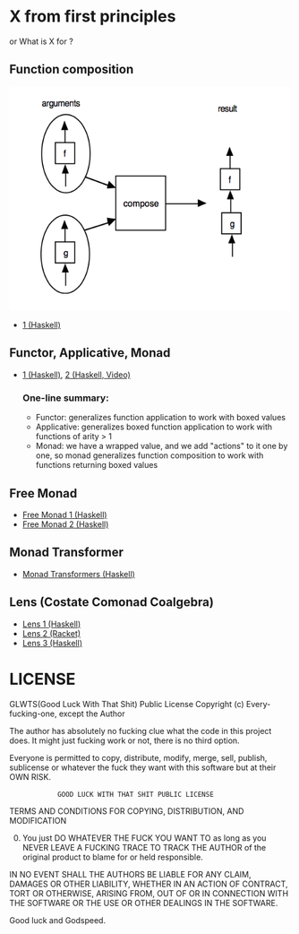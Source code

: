 # X from first principles

or What is X for ?

## Function composition

![Function composition](images/composition.png)

- [1 (Haskell)](https://lahteenmaki.net/dev_*15)

## Functor, Applicative, Monad
- [1 (Haskell)](https://lahteenmaki.net/dev_*14), [2 (Haskell, Video)](https://www.youtube.com/watch?v=JZPXzJ5tp9w)

    ### One-line summary:
    - Functor: generalizes function application to work with boxed values
    - Applicative: generalizes boxed function application to work
with functions of arity > 1
    - Monad: we have a wrapped value, and we add "actions" to it one by one, so monad generalizes function composition to work with functions returning boxed values
## Free Monad
- [Free Monad 1 (Haskell)](https://www.tweag.io/posts/2018-02-05-free-monads.html)
- [Free Monad 2 (Haskell)](https://www.endpoint.com/blog/2016/03/11/strict-typing-fun-example-free-monads)
 
## Monad Transformer 
- [Monad Transformers (Haskell)](https://begriffs.com/posts/2017-04-09-monad-tutorial-workshop.html)

## Lens (Costate Comonad Coalgebra)
- [Lens 1 (Haskell)](https://taylor.fausak.me/2014/08/03/lenses-from-the-ground-up/)
- [Lens 2 (Racket)](http://docs.racket-lang.org/lens/lens-intro.html)
- [Lens 3 (Haskell)](https://lahteenmaki.net/dev_*16)


# LICENSE

GLWTS(Good Luck With That Shit) Public License
Copyright (c) Every-fucking-one, except the Author

The author has absolutely no fucking clue what the code in this project does.
It might just fucking work or not, there is no third option.

Everyone is permitted to copy, distribute, modify, merge, sell, publish,
sublicense or whatever the fuck they want with this software but at their OWN RISK.


                GOOD LUCK WITH THAT SHIT PUBLIC LICENSE
   TERMS AND CONDITIONS FOR COPYING, DISTRIBUTION, AND MODIFICATION

0. You just DO WHATEVER THE FUCK YOU WANT TO as long as you NEVER LEAVE A
FUCKING TRACE TO TRACK THE AUTHOR of the original product to blame for or held
responsible.

IN NO EVENT SHALL THE AUTHORS BE LIABLE FOR ANY CLAIM, DAMAGES OR OTHER LIABILITY,
WHETHER IN AN ACTION OF CONTRACT, TORT OR OTHERWISE, ARISING FROM, OUT OF OR IN
CONNECTION WITH THE SOFTWARE OR THE USE OR OTHER DEALINGS IN THE SOFTWARE.

Good luck and Godspeed.